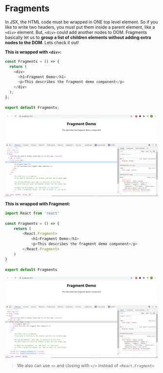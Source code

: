 # Fragments

In JSX, the HTML code must be wrapped in ONE top level element. So if you like to write two headers, you must put them inside a parent element, like a `<div>` element. But, `<div>` could add another nodes to DOM. Fragments basically let us to **group a list of children elements without adding extra nodes to the DOM**. Lets check it out!

**This is wrapped with `<div>`:**

```js
const Fragments = () => {
  return (
    <div>
      <h1>Fragment Demo</h1>
      <p>This describes the fragment demo component</p>
    </div>
  );
};

export default Fragments;
```

![img](./img/1.png)

**This is wrapped with Fragment:**

```js
import React from 'react'

const Fragments = () => {
    return (
        <React.Fragment>
            <h1>Fragment Demo</h1>
            <p>This describes the fragment demo component</p>
        </React.Fragment>
    )
}

export default Fragments
```

![img](./img/2.png)

> We also can use `<>` and closing with `</>` instead of `<React.Fragment>`

